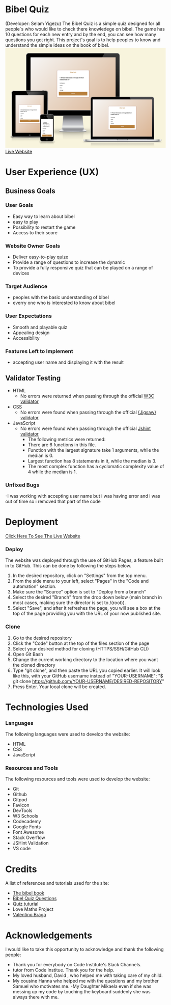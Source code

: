 # Bibel Quiz
(Developer: Selam Yigezu)
 The Bibel Quiz is a simple quiz designed for all people´s who would like to check there knowledege on bibel. The game has 10 questions for each new entry and by the end, you can see how many questions you got right. This project's goal is to help peoples to know and understand the simple ideas on the book of bibel.
 ![Mockup image](assets/images/Screenshot%20.png)
 [Live Website](https://selamshim.github.io/Bibel-knowledge/)



# User Experience (UX)

## Business Goals

### User Goals
- Easy way to learn about bibel
- easy to play
- Possibility to restart the game
- Access to their score


### Website Owner Goals
- Deliver easy-to-play quize 
- Provide a range of questions to increase the dynamic
- To provide a fully responsive quiz that can be played on a range of devices

### Target Audience
- peoples with the basic understanding of bibel
- everry one who is interested to know about bibel

### User Expectations
- Smooth and playable quiz
- Appealing design
- Accessibility


### Features Left to Implement

- accepting user name and displaying it with the result
## Validator Testing 

- HTML
    - No errors were returned when passing through the official [W3C validator](https://validator.w3.org/nu/?doc=https%3A%2F%2Fcode-institute-org.github.io%2Flove-maths%2F)
- CSS
    - No errors were found when passing through the official [(Jigsaw) validator](https://jigsaw.w3.org/css-validator/validator?uri=https%3A%2F%2Fvalidator.w3.org%2Fnu%2F%3Fdoc%3Dhttps%253A%252F%252Fcode-institute-org.github.io%252Flove-maths%252F&profile=css3svg&usermedium=all&warning=1&vextwarning=&lang=en)
- JavaScript
    - No errors were found when passing through the official [Jshint validator](https://jshint.com/)
      - The following metrics were returned: 
      - There are 6 functions in this file.
      - Function with the largest signature take 1 arguments, while the median is 0.
      - Largest function has 8 statements in it, while the median is 3.
      - The most complex function has a cyclomatic complexity value of 4 while the median is 1.


### Unfixed Bugs
-I was working with accepting user name but i was having error and i was out of time so i removed that part of the code

# Deployment

[Click Here To See The Live Website](https://selamshim.github.io/Bibel-knowledge/)

### Deploy
The website was deployed through the use of GitHub Pages, a feature built in to GitHub. This can be done by following the steps below.
1. In the desired repository, click on "Settings" from the top menu.
2. From the side menu to your left, select "Pages" in the "Code and automation" section.
3. Make sure the "Source" option is set to "Deploy from a branch"
4. Select the desired "Branch" from the drop down below (main branch in most cases, making sure the director is set to /(root)).
5. Select "Save", and after it refreshes the page, you will see a box at the top of the page providing you with the URL of your now published site.

### Clone

1. Go to the desired repository
2. Click the "Code" button at the top of the files section of the page
3. Select your desired method for cloning (HTTPS/SSH/GitHub CLI)
4. Open Git Bash
5. Change the current working directory to the location where you want the cloned directory
6. Type "git clone", and then paste the URL you copied earlier. It will look like this, with your GitHub username instead of "YOUR-USERNAME": "$ git clone https://github.com/YOUR-USERNAME/DESIRED-REPOSITORY"
7. Press Enter. Your local clone will be created.

# Technologies Used

### Languages
The following languages were used to develop the website:
- HTML
- CSS
- JavaScript

### Resources and Tools
The following resources and tools were used to develop the website:
- Git
- Github
- Gitpod
- Favicon
- DevTools
- W3 Schools
- Codecademy
- Google Fonts
- Font Awesome
- Stack Overflow
- JSHint Validation
- VS code


# Credits

A list of references and tutorials used for the site:


* [The bibel book](https://apps.apple.com/us/app/eastern-orthodox-bible/id538166793)
* [Bibel Quiz Questions](https://www.funtrivia.com/trivia-quiz/Religion/The-Holy-Bible-71300.html)
* [Quiz tuturial](https://www.youtube.com/watch?v=CqddbIrEM5I&t=73s)
* Love Maths Project
* [Valentino Braga](https://github.com/tinobragaa?tab=repositories)

# Acknowledgements

I would like to take this opportunity to acknowledge and thank the following people:

- Thank you for everybody on Code Institute's Slack Channels.
- tutor from Code Institue. Thank you for the help.
- My loved husband, David , who helped me with taking care of my child.
- My cousine Hanna who helped me with the questions and my brother Samuel who motivates me.
-My Daughter Mikaela even if she was messing up my code by touching the keyboard suddenly she was always there with me.
